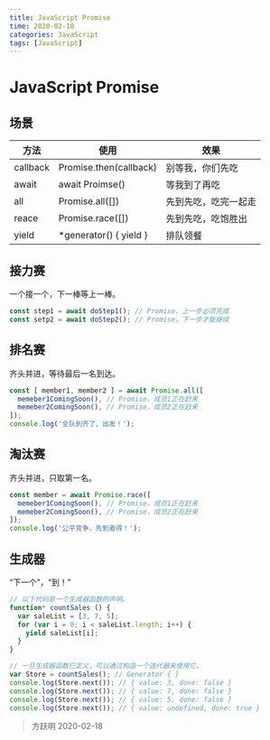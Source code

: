 ```yaml
---
title: JavaScript Promise
time: 2020-02-18
categories: JavaScript
tags: [JavaScript]
---
```


# JavaScript Promise

## 场景

  方法   |          使用          |          效果
-------- | ---------------------- | ----------------------
callback | Promise.then(callback) | 别等我，你们先吃
await    | await Proimse()        | 等我到了再吃
all      | Promise.all([])        | 先到先吃，吃完一起走
reace    | Promise.race([])       | 先到先吃，吃饱胜出
yield    | *generator() { yield } | 排队领餐

## 接力赛

一个接一个，下一棒等上一棒。

```js
const step1 = await doStep1(); // Promise，上一步必须完成
const setp2 = await doStep2(); // Promise，下一步才能继续
```

## 排名赛

齐头并进，等待最后一名到达。

```js
const [ member1, member2 ] = await Promise.all([
  memeber1ComingSoon(), // Promise，成员1正在赶来
  memeber2ComingSoon(), // Promise，成员2正在赶来
]);
console.log('全队到齐了，出发！');
```

## 淘汰赛

齐头并进，只取第一名。

```js
const member = await Promise.race([
  memeber1ComingSoon(), // Promise，成员1正在赶来
  memeber2ComingSoon(), // Promise，成员2正在赶来
]);
console.log('公平竞争，先到者得！');
```

## 生成器

“下一个”，“到！”

```js
// 以下代码是一个生成器函数的声明。
function* countSales () {
  var saleList = [3, 7, 5];
  for (var i = 0; i < saleList.length; i++) {
    yield saleList[i];
  }
}

// 一旦生成器函数已定义，可以通过构造一个迭代器来使用它。
var Store = countSales(); // Generator { }
console.log(Store.next()); // { value: 3, done: false }
console.log(Store.next()); // { value: 7, done: false }
console.log(Store.next()); // { value: 5, done: false }
console.log(Store.next()); // { value: undefined, done: true }
```

> 方跃明
> 2020-02-18

